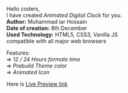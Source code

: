 Hello coders, <br>
I have created *Animated Digital Clock* for you.<br>
**Author:** Muhammad iar Hossain <br>
**Date of creation:** 8th December <br>
**Used Technology:** HTML5, CSS3, Vanilla JS <br>
compatible with all major web browsers <br> 

Features: <br>
=> *12 / 24 Hours formate time* <br>
=> *Prebuild Theme color* <br>
=> *Animated Icon* <br>

Here is <a href="https://md-iar-hossain.github.io/Animated_Digital_Clock/" target="_blank">Live Preview link</a> 

